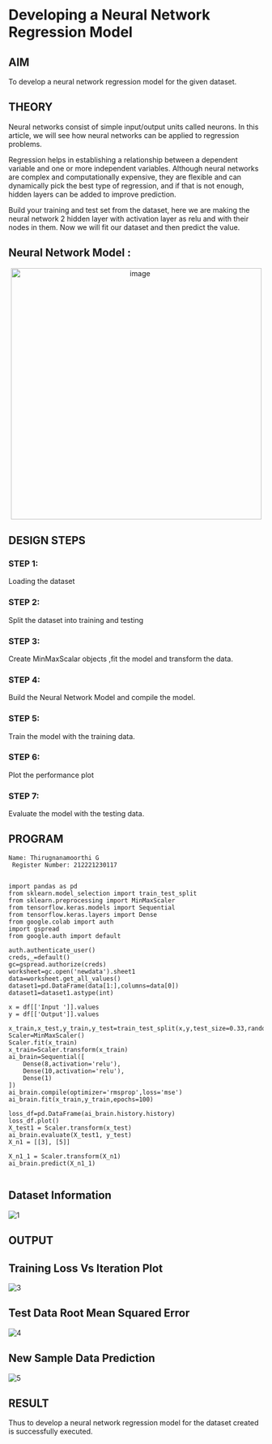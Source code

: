 # Developing a Neural Network Regression Model

## AIM

To develop a neural network regression model for the given dataset.

## THEORY

Neural networks consist of simple input/output units called neurons. In this article, we will see how neural networks can be applied to regression problems.

Regression helps in establishing a relationship between a dependent variable and one or more independent variables. Although neural networks are complex and computationally expensive, they are flexible and can dynamically pick the best type of regression, and if that is not enough, hidden layers can be added to improve prediction.

Build your training and test set from the dataset, here we are making the neural network 2 hidden layer with activation layer as relu and with their nodes in them. Now we will fit our dataset and then predict the value.

## Neural Network Model :
<p align="center">
    <img width="495" alt="image" src="https://user-images.githubusercontent.com/94174503/224912342-a8a9076e-6ce9-4ff7-b9d9-6eabf6b8509b.png">
</p>



## DESIGN STEPS

### STEP 1:
Loading the dataset

### STEP 2:
Split the dataset into training and testing

### STEP 3:
Create MinMaxScalar objects ,fit the model and transform the data.

### STEP 4:
Build the Neural Network Model and compile the model.

### STEP 5:
Train the model with the training data.

### STEP 6:
Plot the performance plot

### STEP 7:
Evaluate the model with the testing data.



## PROGRAM
~~~
Name: Thirugnanamoorthi G
 Register Number: 212221230117
~~~


```

import pandas as pd
from sklearn.model_selection import train_test_split
from sklearn.preprocessing import MinMaxScaler
from tensorflow.keras.models import Sequential
from tensorflow.keras.layers import Dense
from google.colab import auth
import gspread
from google.auth import default

auth.authenticate_user()
creds,_=default()
gc=gspread.authorize(creds)
worksheet=gc.open('newdata').sheet1
data=worksheet.get_all_values()
dataset1=pd.DataFrame(data[1:],columns=data[0])
dataset1=dataset1.astype(int)

x = df[['Input ']].values
y = df[['Output']].values

x_train,x_test,y_train,y_test=train_test_split(x,y,test_size=0.33,random_state=33)
Scaler=MinMaxScaler()
Scaler.fit(x_train)
x_train=Scaler.transform(x_train)
ai_brain=Sequential([
    Dense(8,activation='relu'),
    Dense(10,activation='relu'),
    Dense(1)
])
ai_brain.compile(optimizer='rmsprop',loss='mse')
ai_brain.fit(x_train,y_train,epochs=100)

loss_df=pd.DataFrame(ai_brain.history.history)
loss_df.plot()
X_test1 = Scaler.transform(x_test)  
ai_brain.evaluate(X_test1, y_test)
X_n1 = [[3], [5]]

X_n1_1 = Scaler.transform(X_n1)
ai_brain.predict(X_n1_1)


```
## Dataset Information


![1](https://github.com/user-attachments/assets/75e308b2-f3f6-4e74-967a-142d2f5776ba)

## OUTPUT

## Training Loss Vs Iteration Plot

![3](https://github.com/user-attachments/assets/689a9b4d-50e4-4e0c-9e39-7f64713759cf)


## Test Data Root Mean Squared Error

![4](https://github.com/user-attachments/assets/f6a7c032-c2db-4a1f-9979-acf67afc3757)


## New Sample Data Prediction

![5](https://github.com/user-attachments/assets/a3a1c117-de8f-47be-a310-4c033455e1ae)


## RESULT

Thus to develop a neural network regression model for the dataset created is successfully executed.
